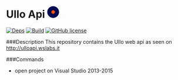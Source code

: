 Ullo Api [![Deps](https://raw.githubusercontent.com/actarian/ullo-client-start/master/wwwroot/img/icons/favicon-32x32.png)](http://ulloclient.wslabs.it)
============

[![Deps](https://david-dm.org/actarian/ullo-client-start.svg)](https://david-dm.org/actarian/ullo-client-start)
[![Build](https://travis-ci.org/actarian/ullo-client-start.svg)](https://travis-ci.org/actarian/ullo-client-start)
[![GitHub license](https://img.shields.io/badge/license-MIT-blue.svg)](https://raw.githubusercontent.com/actarian/ullo-client-start/master/LICENSE.md)

###Description
This repository contains the Ullo web api as seen on <http://ulloapi.wslabs.it>
		
###Commands

* open project on Visual Studio 2013-2015
    